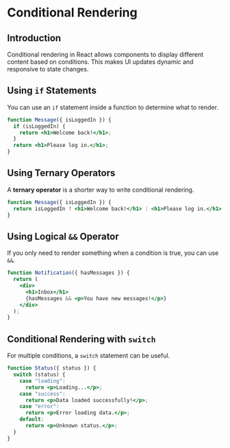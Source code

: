 # Conditional Rendering

## Introduction

Conditional rendering in React allows components to display different content based on conditions. This makes UI updates dynamic and responsive to state changes.

## Using `if` Statements

You can use an `if` statement inside a function to determine what to render.

```jsx
function Message({ isLoggedIn }) {
  if (isLoggedIn) {
    return <h1>Welcome back!</h1>;
  }
  return <h1>Please log in.</h1>;
}
```

## Using Ternary Operators

A **ternary operator** is a shorter way to write conditional rendering.

```jsx
function Message({ isLoggedIn }) {
  return isLoggedIn ? <h1>Welcome back!</h1> : <h1>Please log in.</h1>;
}
```

## Using Logical `&&` Operator

If you only need to render something when a condition is true, you can use `&&`.

```jsx
function Notification({ hasMessages }) {
  return (
    <div>
      <h1>Inbox</h1>
      {hasMessages && <p>You have new messages!</p>}
    </div>
  );
}
```

## Conditional Rendering with `switch`

For multiple conditions, a `switch` statement can be useful.

```jsx
function Status({ status }) {
  switch (status) {
    case "loading":
      return <p>Loading...</p>;
    case "success":
      return <p>Data loaded successfully!</p>;
    case "error":
      return <p>Error loading data.</p>;
    default:
      return <p>Unknown status.</p>;
  }
}
```